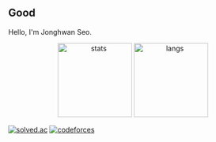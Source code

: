 ## Good

<!--
**muzigae/muzigae** is a ✨ _special_ ✨ repository because its `README.md` (this file) appears on your GitHub profile.

Here are some ideas to get you started:

- 🔭 I’m currently working on ...
- 🌱 I’m currently learning ...
- 👯 I’m looking to collaborate on ...
- 🤔 I’m looking for help with ...
- 💬 Ask me about ...
- 📫 How to reach me: ...
- 😄 Pronouns: ...
- ⚡ Fun fact: ...
-->

Hello, I'm Jonghwan Seo.

<p align="center">
  <!-- github stats, most languages, streak -->
  <img src="https://github-readme-stats.vercel.app/api?username=muzigae&show_icons=true&theme=tokyonight" height="150" alt="stats"/>
  <img src="https://github-readme-stats.vercel.app/api/top-langs/?username=muzigae&layout=compact&theme=tokyonight&hide=html" height="150" alt="langs"/>
  <!-- <img src="https://streak-stats.demolab.com?user=muzigae&theme=tokyonight" height="150" alt="streak"/> -->
</p>

<!-- solved.ac / boj -->
[![solved.ac](https://mazassumnida.wtf/api/v2/generate_badge?boj=mujigae)](https://solved.ac/profile/mujigae)
[![codeforces](https://cf.leed.at?id={mujigae})](https://codeforces.com/profile/{mujigae})
